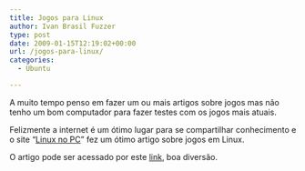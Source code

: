 ```yaml
---
title: Jogos para Linux
author: Ivan Brasil Fuzzer
type: post
date: 2009-01-15T12:19:02+00:00
url: /jogos-para-linux/
categories:
  - Ubuntu

---
```

A muito tempo penso em fazer um ou mais artigos sobre jogos mas não tenho um bom computador para fazer testes com os jogos mais atuais.

Felizmente a internet é um ótimo lugar para se compartilhar conhecimento e o site &#8220;[Linux no PC][1]&#8221; fez um ótimo artigo sobre jogos em Linux.

O artigo pode ser acessado por este [link][2], boa diversão.

 [1]: http://www.linuxnopc.com.br
 [2]: http://www.linuxnopc.com.br/lpc/index.php?option=com_content&view=article&id=75:jogos-para-linux&catid=53:jogos&Itemid=27